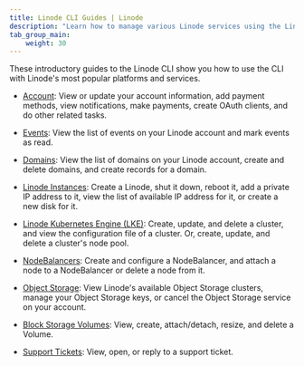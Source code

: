 ```yaml
---
title: Linode CLI Guides | Linode
description: "Learn how to manage various Linode services using the Linode CLI."
tab_group_main:
    weight: 30
---
```


These introductory guides to the Linode CLI show you how to use the CLI with Linode's most popular platforms and services.

- [Account](/docs/products/tools/cli/guides/account/): View or update your account information, add payment methods, view notifications, make payments, create OAuth clients, and do other related tasks.

- [Events](/docs/products/tools/cli/guides/events/): View the list of events on your Linode account and mark events as read.

- [Domains](/docs/products/tools/cli/guides/domains/): View the list of domains on your Linode account, create and delete domains, and create records for a domain.

- [Linode Instances](/docs/products/tools/cli/guides/linode-instances/): Create a Linode, shut it down, reboot it, add a private IP address to it, view the list of available IP address for it, or create a new disk for it.

- [Linode Kubernetes Engine (LKE)](/docs/products/tools/cli/guides/linode-kubernetes-engine/): Create, update, and delete a cluster, and view the configuration file of a cluster. Or, create, update, and delete a cluster's node pool.

- [NodeBalancers](/docs/products/tools/cli/guides/nodebalancers/): Create and configure a NodeBalancer, and attach a node to a NodeBalancer or delete a node from it.

- [Object Storage](/docs/products/tools/cli/guides/object-storage/): View Linode's available Object Storage clusters, manage your Object Storage keys, or cancel the Object Storage service on your account.

- [Block Storage Volumes](/docs/products/tools/cli/guides/block-storage-volumes/): View, create, attach/detach, resize, and delete a Volume.

- [Support Tickets](/docs/products/tools/cli/guides/support-tickets/): View, open, or reply to a support ticket.

